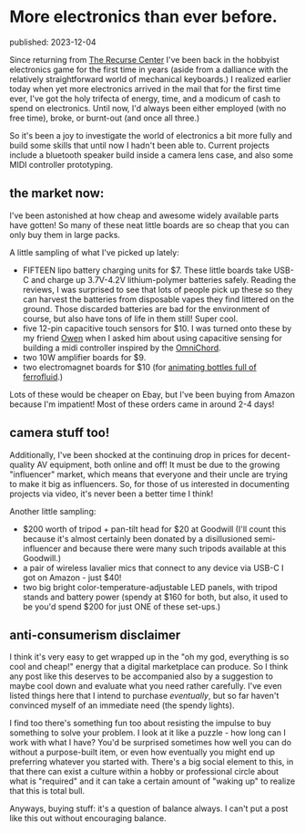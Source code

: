 # More electronics than ever before.
<div class="published-slug">published: 2023-12-04</div>

Since returning from [The Recurse Center](https://recurse.com) I've been back in the hobbyist electronics game for the first time in years (aside from a dalliance with the relatively straightforward world of mechanical keyboards.) I realized earlier today when yet more electronics arrived in the mail that for the first time ever, I've got the holy trifecta of energy, time, and a modicum of cash to spend on electronics. Until now, I'd always been either employed (with no free time), broke, or burnt-out (and once all three.)

So it's been a joy to investigate the world of electronics a bit more fully and build some skills that until now I hadn't been able to. Current projects include a bluetooth speaker build inside a camera lens case, and also some MIDI controller prototyping.

## the market now:

I've been astonished at how cheap and awesome widely available parts have gotten! So many of these neat little boards are so cheap that you can only buy them in large packs.

A little sampling of what I've picked up lately:

- FIFTEEN lipo battery charging units for $7. These little boards take USB-C and charge up 3.7V-4.2V lithium-polymer batteries safely. Reading the reviews, I was surprised to see that lots of people pick up these so they can harvest the batteries from disposable vapes they find littered on the ground. Those discarded batteries are bad for the environment of course, but also have tons of life in them still! Super cool.
- five 12-pin capacitive touch sensors for $10. I was turned onto these by my friend [Owen](https://owentrueblood.com/) when I asked him about using capacitive sensing for building a midi controller inspired by the [OmniChord](https://en.wikipedia.org/wiki/Omnichord).
- two 10W amplifier boards for $9.
- two electromagnet boards for $10 (for [animating bottles full of ferrofluid](https://hackaday.com/2023/06/15/ferrofluid-drum-synth-dances-to-the-beat/).)

Lots of these would be cheaper on Ebay, but I've been buying from Amazon because I'm impatient! Most of these orders came in around 2-4 days!

## camera stuff too!

Additionally, I've been shocked at the continuing drop in prices for decent-quality AV equipment, both online and off! It must be due to the growing "influencer" market, which means that everyone and their uncle are trying to make it big as influencers. So, for those of us interested in documenting projects via video, it's never been a better time I think!

Another little sampling:

- $200 worth of tripod + pan-tilt head for $20 at Goodwill (I'll count this because it's almost certainly been donated by a disillusioned semi-influencer and because there were many such tripods available at this Goodwill.)
- a pair of wireless lavalier mics that connect to any device via USB-C I got on Amazon - just $40!
- two big bright color-temperature-adjustable LED panels, with tripod stands and battery power (spendy at $160 for both, but also, it used to be you'd spend $200 for just ONE of these set-ups.)

## anti-consumerism disclaimer

I think it's very easy to get wrapped up in the "oh my god, everything is so cool and cheap!" energy that a digital marketplace can produce. So I think any post like this deserves to be accompanied also by a suggestion to maybe cool down and evaluate what you need rather carefully. I've even listed things here that I intend to purchase *eventually*, but so far haven't convinced myself of an immediate need (the spendy lights).

I find too there's something fun too about resisting the impulse to buy something to solve your problem. I look at it like a puzzle - how long can I work with what I have? You'd be surprised sometimes how well you can do without a purpose-built item, or even how eventually you might end up preferring whatever you started with. There's a big social element to this, in that there can exist a culture within a hobby or professional circle about what is "required" and it can take a certain amount of "waking up" to realize that this is total bull.

Anyways, buying stuff: it's a question of balance always. I can't put a post like this out without encouraging balance.
